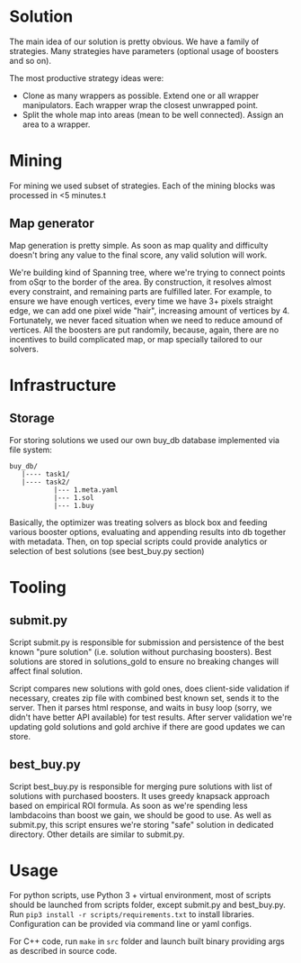 # Solution

The main idea of our solution is pretty obvious. We have a family of strategies. Many strategies have parameters (optional usage of boosters and so on).

The most productive strategy ideas were:
- Clone as many wrappers as possible. Extend one or all wrapper manipulators. Each wrapper wrap the closest unwrapped point.
- Split the whole map into areas (mean to be well connected). Assign an area to a wrapper.

# Mining

For mining we used subset of strategies. Each of the mining blocks was processed in <5 minutes.t

## Map generator

Map generation is pretty simple. As soon as map quality and difficulty doesn't bring any value to the final score, any valid solution will work.

We're building kind of Spanning tree, where we're trying to connect points from oSqr to the border of the area. By construction, it resolves almost every constraint, and remaining parts are fulfilled later. For example, to ensure we have enough vertices, every time we have 3+ pixels straight edge, we can add one pixel wide "hair", increasing amount of vertices by 4. Fortunately, we never faced situation when we need to reduce amound of vertices. All the boosters are put randomily, because, again, there are no incentives to build complicated map, or map specially tailored to our solvers.

# Infrastructure

## Storage

For storing solutions we used our own buy_db database implemented via file system:

```
buy_db/
   |---- task1/
   |---- task2/
           |--- 1.meta.yaml
           |--- 1.sol
           |--- 1.buy
```
Basically, the optimizer was treating solvers as block box and feeding various booster options,
evaluating and appending results into db together with metadata.
Then, on top special scripts could provide analytics or selection of best solutions (see best_buy.py section)


# Tooling

## submit.py

Script submit.py is responsible for submission and persistence of the best known "pure solution" (i.e. solution without purchasing boosters). Best solutions are stored in solutions_gold to ensure no breaking changes will affect final solution.

Script compares new solutions with gold ones, does client-side validation if necessary, creates zip file with combined best known set, sends it to the server. Then it parses html response, and waits in busy loop (sorry, we didn't have better API available) for test results. After server validation we're updating gold solutions and gold archive if there are good updates we can store.

## best_buy.py

Script best_buy.py is responsible for merging pure solutions with list of solutions with purchased boosters. It uses greedy knapsack approach based on empirical ROI formula. As soon as we're spending less lambdacoins than boost we gain, we should be good to use. As well as submit.py, this script ensures we're storing "safe" solution in dedicated directory. Other details are similar to submit.py.

# Usage

For python scripts, use Python 3 + virtual environment, most of scripts should be launched from scripts folder, except submit.py and best_buy.py. Run `pip3 install -r scripts/requirements.txt` to install libraries. Configuration can be provided via command line or yaml configs.

For C++ code, run `make` in `src` folder and launch built binary providing args as described in source code.

